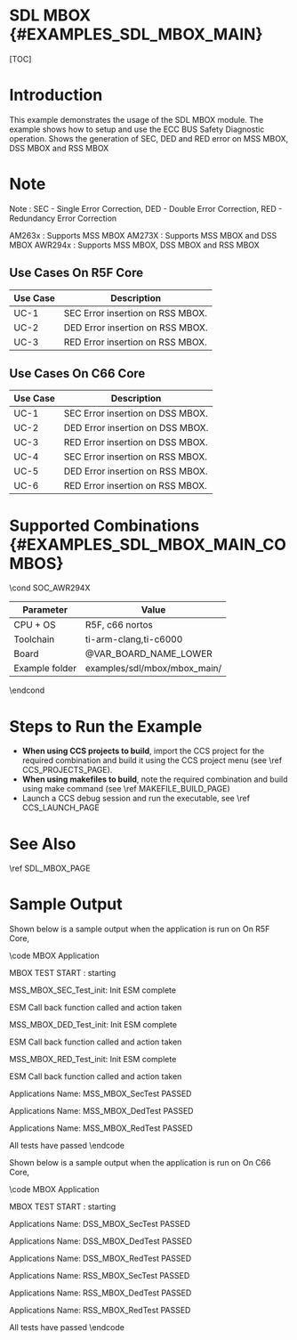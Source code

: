 # SDL MBOX {#EXAMPLES_SDL_MBOX_MAIN}

[TOC]

# Introduction

This example demonstrates the usage of the SDL MBOX module. The example shows how to setup and use the ECC BUS Safety Diagnostic operation.
Shows the generation of SEC, DED and RED error on MSS MBOX, DSS MBOX and RSS MBOX

# Note
Note : SEC - Single Error Correction, DED - Double Error Correction, RED - Redundancy Error Correction

AM263x  : Supports MSS MBOX
AM273X  : Supports MSS MBOX and DSS MBOX
AWR294x : Supports MSS MBOX, DSS MBOX and RSS MBOX

Use Cases On R5F Core
---------

 Use Case | Description
 ---------|------------
 UC-1     | SEC Error insertion on RSS MBOX.
 UC-2     | DED Error insertion on RSS MBOX.
 UC-3     | RED Error insertion on RSS MBOX.

Use Cases On C66 Core
---------

 Use Case | Description
 ---------|------------
 UC-1     | SEC Error insertion on DSS MBOX.
 UC-2     | DED Error insertion on DSS MBOX.
 UC-3     | RED Error insertion on DSS MBOX.
 UC-4     | SEC Error insertion on RSS MBOX.
 UC-5     | DED Error insertion on RSS MBOX.
 UC-6     | RED Error insertion on RSS MBOX.

# Supported Combinations {#EXAMPLES_SDL_MBOX_MAIN_COMBOS}

\cond SOC_AWR294X

 Parameter      | Value
 ---------------|-----------
 CPU + OS       | R5F, c66  nortos
 Toolchain      | ti-arm-clang,ti-c6000
 Board          | @VAR_BOARD_NAME_LOWER
 Example folder | examples/sdl/mbox/mbox_main/

\endcond

# Steps to Run the Example

- **When using CCS projects to build**, import the CCS project for the required combination
  and build it using the CCS project menu (see \ref CCS_PROJECTS_PAGE).
- **When using makefiles to build**, note the required combination and build using
  make command (see \ref MAKEFILE_BUILD_PAGE)
- Launch a CCS debug session and run the executable, see \ref CCS_LAUNCH_PAGE

# See Also

\ref SDL_MBOX_PAGE

# Sample Output

Shown below is a sample output when the application is run on  On R5F Core,

\code
 MBOX Application

MBOX TEST START : starting

MSS_MBOX_SEC_Test_init: Init ESM complete

ESM Call back function called and action taken

MSS_MBOX_DED_Test_init: Init ESM complete

ESM Call back function called and action taken

MSS_MBOX_RED_Test_init: Init ESM complete

ESM Call back function called and action taken

Applications Name: MSS_MBOX_SecTest  PASSED

Applications Name: MSS_MBOX_DedTest  PASSED

Applications Name: MSS_MBOX_RedTest  PASSED


 All tests have passed
\endcode

Shown below is a sample output when the application is run on  On C66 Core,

\code
 MBOX Application

 MBOX TEST START : starting

 Applications Name: DSS_MBOX_SecTest  PASSED

 Applications Name: DSS_MBOX_DedTest  PASSED

 Applications Name: DSS_MBOX_RedTest  PASSED

 Applications Name: RSS_MBOX_SecTest  PASSED

 Applications Name: RSS_MBOX_DedTest  PASSED

 Applications Name: RSS_MBOX_RedTest  PASSED

 All tests have passed
\endcode


